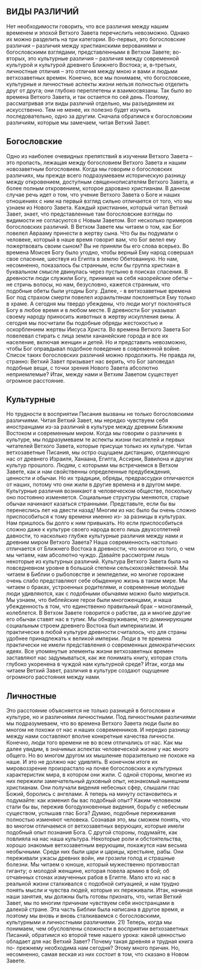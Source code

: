 ## ВИДЫ РАЗЛИЧИЙ

Нет необходимости говорить, что все различия между нашим временем и эпохой Ветхого Завета перечислить невозможно. Однако их можно разделить на три категории. Во-первых, это богословские различия – различия между христианскими верованиями и богословскими взглядами, представленными в Ветхом Завете; во-вторых, это культурные различия – различия между современной культурой и культурой древнего Ближнего Востока; и, в-третьих, личностные отличия – это отличия между мною и вами и людьми ветхозаветных времен.
Конечно, все мы понимаем, что богословские, культурные и личностные аспекты жизни нельзя полностью отделить друг от друга; они глубоко переплетены и взаимосвязаны. Так было во времена Ветхого Завета, и так остается по сей день. Поэтому, рассматривая эти виды различий отдельно, мы разъединяем их искусственно. Тем не менее, их полезно будет изучить последовательно, одно за другим. Сначала обратимся к богословским различиям, которые мы замечаем, читая Ветхий Завет.

## Богословские

Одно из наиболее очевидных препятствий в изучении Ветхого Завета – это пропасть, лежащая между богословием Ветхого Завета и нашим новозаветным богословием. Когда мы говорим о богословских различиях, мы прежде всего подразумеваем историческую разницу между откровением, доступным священнописателям Ветхого Завета, и более полным откровением, которое даровано христианам.
В данном случае речь идет о том, что учение Ветхого Завета о Боге и наших отношениях с ним на первый взгляд сильно отличается от того, что мы узнаем из Нового Завета. Каждый христианин, который читал Ветхий Завет, знает, что представленные там богословские взгляды по видимости не согласуются с Новым Заветом.
Вот несколько примеров богословских различий.
В Ветхом Завете мы читаем о том, как Бог повелел Аврааму принести в
жертву сына. Что бы вы подумали о человеке, который в наше время говорит вам, что Бог велел ему пожертвовать своим сыном? Вы не приняли бы его слова всерьез.
Во времена Моисея Богу было угодно, чтобы верный Ему народ совершал свое спасение, шествуя из Египта в землю Обетованную. Но нам, несомненно, показалось бы странным, если бы группа христиан в буквальном смысле двинулась через пустыню в поисках спасения.
В древности люди служили Богу, принимая на себя назорейские обеты – не стричь волосы, но нам, безусловно, кажется странным, что подобные обеты были угодны Богу.
Далее, - в ветхозаветные времена Бог под страхом смерти повелел израильтянам поклоняться Ему только в храме. А сегодня мы твердо убеждены, что люди могут поклоняться Богу в любое время и в любом месте.
В древности Бог указывал своему народу приносить животных в жертву искупления вины. А сегодня мы посчитали бы подобные обряды жестокостью и оскорблением жертвы Иисуса Христа.
Во времена Ветхого Завета Бог повелевал стирать с лица земли хананейские города и все их население, включая женщин и детей. Но и представить невозможно, чтобы Бог оправдывал подобное поведение в современной войне.
Список таких богословских различий можно продолжить. Не правда ли, странно: Ветхий Завет призывает нас верить, что Бог заповедал подобные вещи, с точки зрения Нового Завета абсолютно неприемлемые? Итак, между нами и Ветхим Заветом существует огромное расстояние.

## Культурные

Но трудности в восприятии Писания вызваны не только богословскими различиями. Читая Ветхий Завет, мы нередко чувствуем себя иностранцами из-за различий в культуре между древним Ближним Востоком и современным миром.
Когда мы говорим о различиях в культуре, мы подразумеваем те аспекты жизни писателей и первых читателей Ветхого Завета, которые присущи только их культуре. Читая ветхозаветные Писания, мы остро ощущаем дистанцию, отделяющую нас от древнего Израиля, Ханаана, Египта, Ассирии, Вавилона и других культур прошлого. Людям, с которыми мы встречаемся в Ветхом Завете, как и нам свойственны определенные предубеждения, ценности и обычаи. Но их традиции, обряды, предрассудки отличаются от наших, потому что они жили в другие времена и в другом мире.
Культурные различия возникают в человеческом обществе, поскольку оно постоянно изменяется. Социальные структуры меняются, старые обычаи начинают казаться странными. Представьте, если бы вы перенеслись лет на двести назад! Многим из нас было бы очень сложно приспособиться к тому времени именно из- за разницы в культурах. Нам пришлось бы долго к ним привыкать. Но если приспособиться сложно даже к культуре своего народа всего лишь двухсотлетней давности, то насколько глубже культурные различия между нами и древним миром Ветхого Завета? Наша современность настолько отличается от Ближнего Востока в древности, что многое из того, о чем мы читаем, нам абсолютно чуждо.
Давайте рассмотрим лишь некоторые из культурных различий. Культура Ветхого Завета была на повседневном уровне в большой степени сельскохозяйственной. Мы читаем в Библии о рыболовстве и земледелии, но многие горожане очень слабо представляют себе обыденную жизнь в таком мире.
Мы читаем о браках, устроенных родителями, и современные молодые люди удивляются, как с подобными обычаями можно было мириться. Мы узнаем, что библейские герои были многоженцами, и наша убежденность в том, что единственно правильный брак – моногамный, колеблется. В Ветхом Завете говорится о рабстве, да и многие другие его обычаи ставят нас в тупик. Мы обнаруживаем, что доминирующим социальным строем древнего Востока был империализм. И практически в любой культуре древности считалось, что для страны удобнее принадлежать к великой империи. Люди в те времена практически не имели представления о современных демократических идеях. Все упомянутые элементы жизни ветхозаветных времен заставляют нас задумываться, как же понимать книгу, которая столь глубоко укоренена в чуждой нам культурной среде?
Итак, когда мы читаем Ветхий Завет, различия в культуре создают ощущение огромного расстояния между нами.

## Личностные

Это расстояние объясняется не только разницей в богословии и культуре, но и различиями личностными.
Под личностными различиями мы подразумеваем, что во времена Ветхого Завета люди были во многом не похожи от нас и наших современников. И нередко разницу между нами составляют вполне конкретные качества личности.
Конечно, люди того времени не во всем отличались от нас. Как мы далее увидим, в значимых аспектах человеческой жизни у нас много общего. Но во многом другом их мышление поразительно не похоже на наше.
И это не должно нас удивлять. В конечном итоге их мировоззрение произрастало на почве богословских и культурных характеристик мира, в котором они жили.
С одной стороны, многие из них пережили замечательный духовный опыт, незнакомый нынешним христианам. Они получали видения небесных сфер, слышали глас Божий, боролись с ангелами.
А теперь на минуту остановитесь и подумайте: как изменил бы вас подобный опыт? Каким человеком стали бы вы, пережив богодухновенные видения, борьбу с небесным существом, услышав глас Бога? Думаю, подобные переживания полностью изменяют человека. Сознавая это, мы сможем понять, что во многом отличаемся от ветхозаветных верующих, которые имели подобный опыт познания Бога.
С другой стороны, подумайте, как повлияла на нас наша культура. Некоторые роли и обстоятельства, хорошо знакомые ветхозаветным верующим, покажутся нам весьма необычными. Среди них были цари и царицы, крестьяне, рабы. Они переживали ужасы древних войн, им грозили голод и страшные болезни. Мы читаем о юноше, который мужественно противостал гиганту; о молодой женщине, которая повела армию в бой; об отчаянных стонах измученных рабов в Египте. Мало кто из нас в реальной жизни сталкивался с подобной ситуацией, и нам трудно понять мысли и чувства людей, которые их переживали.
Итак, начиная наши занятия, мы должны быть готовы признать, что, читая Ветхий Завет, мы по многим причинам чувствуем себя иностранцами в далекой стране. Эта часть Библии была написана в другое время, и поэтому мы вновь и вновь сталкиваемся с богословскими, культурными и личностными различиями.
21) Теперь, когда мы понимаем, чем обусловлены сложности в восприятии ветхозаветных Писаний, обратимся ко второй теме нашего урока: какой ценностью обладает для нас Ветхий Завет? Почему такая древняя и трудная книга по- прежнему необходима нам сегодня?
Этому много причин. Но, несомненно, самая веская из них состоит в том, что сказано в Новом Завете.
